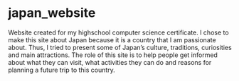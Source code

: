 # japan_website
Website created for my highschool computer science certificate.
I chose to make this site about Japan because it is a country that I am passionate about. Thus, I tried to present some of Japan’s culture, traditions, curiosities and main attractions. The role of this site is to help people get informed about what they can visit, what activities they can do and reasons for planning a future trip to this country.
